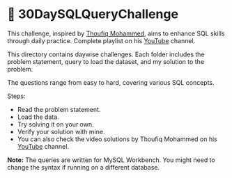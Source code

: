 # 🎯 30DaySQLQueryChallenge

This challenge, inspired by [Thoufiq Mohammed](https://www.linkedin.com/in/thoufiq-mohammed/), aims to enhance SQL skills through daily practice. Complete playlist on his [YouTube](https://www.youtube.com/watch?v=FRzbOb3jdLg&list=PLavw5C92dz9Hxz0YhttDniNgKejQlPoAn&index=1) channel.

This directory contains daywise challenges. Each folder includes the problem statement, query to load the dataset, and my solution to the problem.

The questions range from easy to hard, covering various SQL concepts.

Steps:

- Read the problem statement.
- Load the data.
- Try solving it on your own.
- Verify your solution with mine.
- You can also check the video solutions by Thoufiq Mohammed on his [YouTube](https://www.youtube.com/watch?v=FRzbOb3jdLg&list=PLavw5C92dz9Hxz0YhttDniNgKejQlPoAn&index=1) channel.

**Note:** The queries are written for MySQL Workbench. You might need to change the syntax if running on a different database.
